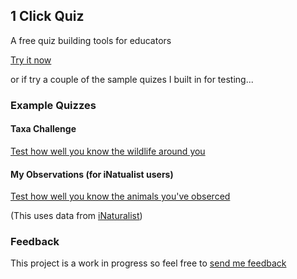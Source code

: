## 1 Click Quiz

A free quiz building tools for educators

[Try it now](https://www.1clickquiz.com)

or if try a couple of the sample quizes I built in for testing...

### Example Quizzes

#### Taxa Challenge

[Test how well you know the wildlife around you](http://www.taxachallenge.com)

#### My Observations (for iNatualist users)

[Test how well you know the animals you've obserced](https://www.1clickquiz.com/my-observations)

(This uses data from [iNaturalist](https://www.inaturalist.org))

### Feedback

This project is a work in progress so feel free to [send me feedback](mailto:jonnyk_78@hotmail.com?subject=1ClickQuiz)
